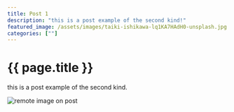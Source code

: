 ```yaml
---
title: Post 1
description: "this is a post example of the second kind!"
featured_image: /assets/images/taiki-ishikawa-lq1KA7HAdH0-unsplash.jpg
categories: [""]
---
```


# {{ page.title }}

this is a post example of the second kind.

![remote image on post](https://source.unsplash.com/PdeP2ZxooVo)
